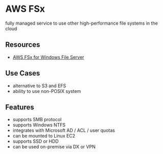 # AWS FSx

fully managed service to use other high-performance file systems in the cloud

## Resources

- [AWS FSx for Windows File Server](https://docs.aws.amazon.com/fsx/latest/WindowsGuide/what-is.html)

## Use Cases

- alternative to S3 and EFS
- ability to use non-POSIX system

## Features

- supports SMB protocol
- supports Windows NTFS
- integrates with Microsoft AD / ACL / user quotas
- can be mounted to Linux EC2
- supports SSD or HDD
- can be used on-premise via DX or VPN
